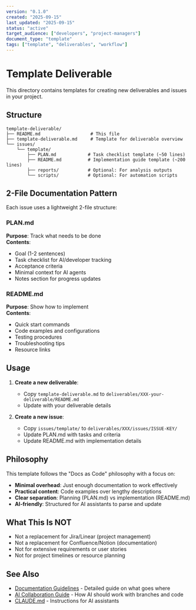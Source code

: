```yaml
---
version: "0.1.0"
created: "2025-09-15"
last_updated: "2025-09-15"
status: "active"
target_audience: ["developers", "project-managers"]
document_type: "template"
tags: ["template", "deliverables", "workflow"]
---
```


# Template Deliverable

This directory contains templates for creating new deliverables and issues in your project.

## Structure

```
template-deliverable/
├── README.md                   # This file
├── template-deliverable.md     # Template for deliverable overview
└── issues/
    └── template/
        ├── PLAN.md            # Task checklist template (~50 lines)
        ├── README.md          # Implementation guide template (~200 lines)  
        ├── reports/           # Optional: For analysis outputs
        └── scripts/           # Optional: For automation scripts
```

## 2-File Documentation Pattern

Each issue uses a lightweight 2-file structure:

### PLAN.md
**Purpose**: Track what needs to be done  
**Contents**:
- Goal (1-2 sentences)
- Task checklist for AI/developer tracking
- Acceptance criteria
- Minimal context for AI agents
- Notes section for progress updates

### README.md
**Purpose**: Show how to implement  
**Contents**:
- Quick start commands
- Code examples and configurations
- Testing procedures
- Troubleshooting tips
- Resource links

## Usage

1. **Create a new deliverable**:
   - Copy `template-deliverable.md` to `deliverables/XXX-your-deliverable/README.md`
   - Update with your deliverable details

2. **Create a new issue**:
   - Copy `issues/template/` to `deliverables/XXX/issues/ISSUE-KEY/`
   - Update PLAN.md with tasks and criteria
   - Update README.md with implementation details

## Philosophy

This template follows the "Docs as Code" philosophy with a focus on:
- **Minimal overhead**: Just enough documentation to work effectively
- **Practical content**: Code examples over lengthy descriptions
- **Clear separation**: Planning (PLAN.md) vs implementation (README.md)
- **AI-friendly**: Structured for AI assistants to parse and update

## What This Is NOT

- Not a replacement for Jira/Linear (project management)
- Not a replacement for Confluence/Notion (documentation)
- Not for extensive requirements or user stories
- Not for project timelines or resource planning

## See Also

- [Documentation Guidelines](../../docs/development/guidelines/documentation-guidelines.md) - Detailed guide on what goes where
- [AI Collaboration Guide](../../docs/ai-tools/guides/ai-collaboration-guide.md) - How AI should work with branches and code
- [CLAUDE.md](../../CLAUDE.md) - Instructions for AI assistants